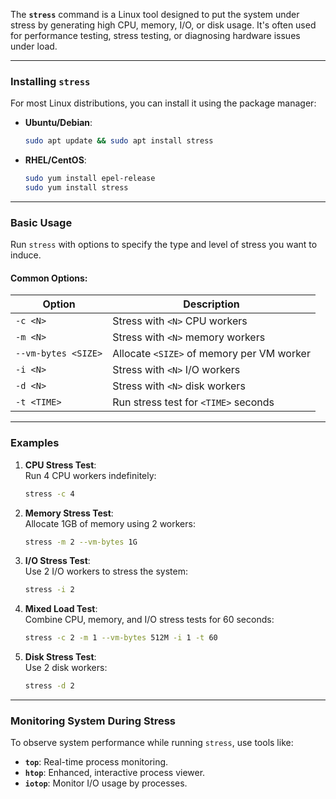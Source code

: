 The **`stress`** command is a Linux tool designed to put the system under stress by generating high CPU, memory, I/O, or disk usage. It's often used for performance testing, stress testing, or diagnosing hardware issues under load.

---

### **Installing `stress`**
For most Linux distributions, you can install it using the package manager:

- **Ubuntu/Debian**:  
  ```bash
  sudo apt update && sudo apt install stress
  ```

- **RHEL/CentOS**:  
  ```bash
  sudo yum install epel-release
  sudo yum install stress
  ```

---

### **Basic Usage**
Run `stress` with options to specify the type and level of stress you want to induce.

#### Common Options:
| Option              | Description                                     |
|---------------------|-------------------------------------------------|
| `-c <N>`            | Stress with `<N>` CPU workers                   |
| `-m <N>`            | Stress with `<N>` memory workers                |
| `--vm-bytes <SIZE>` | Allocate `<SIZE>` of memory per VM worker       |
| `-i <N>`            | Stress with `<N>` I/O workers                   |
| `-d <N>`            | Stress with `<N>` disk workers                  |
| `-t <TIME>`         | Run stress test for `<TIME>` seconds            |

---

### **Examples**
1. **CPU Stress Test**:  
   Run 4 CPU workers indefinitely:  
   ```bash
   stress -c 4
   ```

2. **Memory Stress Test**:  
   Allocate 1GB of memory using 2 workers:  
   ```bash
   stress -m 2 --vm-bytes 1G
   ```

3. **I/O Stress Test**:  
   Use 2 I/O workers to stress the system:  
   ```bash
   stress -i 2
   ```

4. **Mixed Load Test**:  
   Combine CPU, memory, and I/O stress tests for 60 seconds:  
   ```bash
   stress -c 2 -m 1 --vm-bytes 512M -i 1 -t 60
   ```

5. **Disk Stress Test**:  
   Use 2 disk workers:  
   ```bash
   stress -d 2
   ```

---

### **Monitoring System During Stress**
To observe system performance while running `stress`, use tools like:
- **`top`**: Real-time process monitoring.
- **`htop`**: Enhanced, interactive process viewer.
- **`iotop`**: Monitor I/O usage by processes.